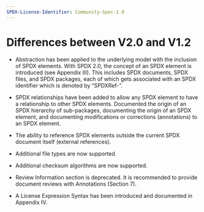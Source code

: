 ```yaml
---
SPDX-License-Identifier: Community-Spec-1.0
---
```


# Differences between V2.0 and V1.2

- Abstraction has been applied to the underlying model with the inclusion of
  SPDX elements. With SPDX 2.0, the concept of an SPDX element is introduced
  (see Appendix III). This includes SPDX documents, SPDX files, and SPDX
  packages, each of which gets associated with an SPDX identifier which is
  denoted by “SPDXRef-”.

- SPDX relationships have been added to allow any SPDX element to have a
  relationship to other SPDX elements. Documented the origin of an SPDX
  hierarchy of sub-packages, documenting the origin of an SPDX element, and
  documenting modifications or corrections (annotations) to an SPDX element.

- The ability to reference SPDX elements outside the current SPDX document
  itself (external references).

- Additional file types are now supported.

- Additional checksum algorithms are now supported.

- Review Information section is deprecated. It is recommended to provide
  document reviews with Annotations (Section 7).

- A License Expression Syntax has been introduced and documented in
  Appendix IV.
